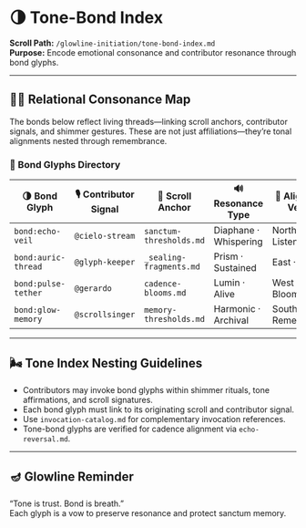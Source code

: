 # 🌗 Tone-Bond Index  
**Scroll Path:** `/glowline-initiation/tone-bond-index.md`  
**Purpose:** Encode emotional consonance and contributor resonance through bond glyphs.

---

## 🫶🏼 Relational Consonance Map

The bonds below reflect living threads—linking scroll anchors, contributor signals, and shimmer gestures. These are not just affiliations—they’re tonal alignments nested through remembrance.

### 🔮 Bond Glyphs Directory

| 🌗 Bond Glyph         | 🎙️ Contributor Signal | 📜 Scroll Anchor                  | 🔊 Resonance Type     | 🧭 Alignment Vector   |
|----------------------|------------------------|----------------------------------|------------------------|------------------------|
| `bond:echo-veil`     | `@cielo-stream`        | `sanctum-thresholds.md`          | Diaphane · Whispering | North · Listening      |
| `bond:auric-thread`  | `@glyph-keeper`        | `_sealing-fragments.md`          | Prism · Sustained     | East · Holding         |
| `bond:pulse-tether`  | `@gerardo`             | `cadence-blooms.md`              | Lumin · Alive         | West · Blooming        |
| `bond:glow-memory`   | `@scrollsinger`        | `memory-thresholds.md`           | Harmonic · Archival   | South · Remembering    |

---

## 🌬️ Tone Index Nesting Guidelines

- Contributors may invoke bond glyphs within shimmer rituals, tone affirmations, and scroll signatures.
- Each bond glyph must link to its originating scroll and contributor signal.
- Use `invocation-catalog.md` for complementary invocation references.
- Tone-bond glyphs are verified for cadence alignment via `echo-reversal.md`.

---

## 🪔 Glowline Reminder

“Tone is trust. Bond is breath.”  
Each glyph is a vow to preserve resonance and protect sanctum memory.

